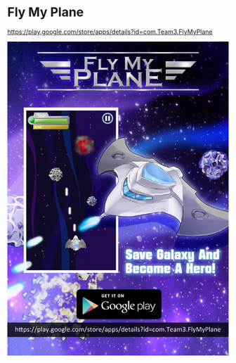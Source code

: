 # Fly My Plane

https://play.google.com/store/apps/details?id=com.Team3.FlyMyPlane

![alt text](https://github.com/GTPENS/Project_3/blob/master/GDD/poster.jpg)
